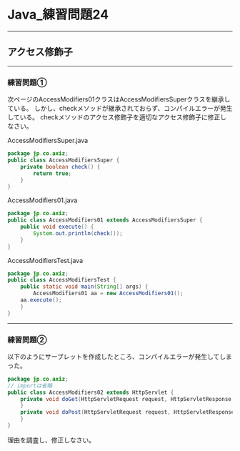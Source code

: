 # Java_練習問題24

---

## アクセス修飾子

---

### 練習問題①

次ページのAccessModifiers01クラスはAccessModifiersSuperクラスを継承している。
しかし、checkメソッドが継承されておらず、コンパイルエラーが発生している。
checkメソッドのアクセス修飾子を適切なアクセス修飾子に修正しなさい。

AccessModifiersSuper.java

```java
package jp.co.axiz;
public class AccessModifiersSuper {
    private boolean check() {
        return true;
    }
}
```

AccessModifiers01.java

```java
package jp.co.axiz;
public class AccessModifiers01 extends AccessModifiersSuper {
    public void execute() {
        System.out.println(check());
    }
}
```

AccessModifiersTest.java

```java
package jp.co.axiz;
public class AccessModifiersTest {
    public static void main(String[] args) {
        AccessModifiers01 aa = new AccessModifiers01();
    aa.execute();
    }
}
```

---

### 練習問題②

以下のようにサーブレットを作成したところ、コンパイルエラーが発生してしまった。

```java
package jp.co.axiz;
// importは省略
public class AccessModifiers02 extends HttpServlet {
    private void doGet(HttpServletRequest request, HttpServletResponse response) throws ServletException, IOException {
    }
    private void doPost(HttpServletRequest request, HttpServletResponse response)throws ServletException, IOException {
    }
}
```

理由を調査し、修正しなさい。
